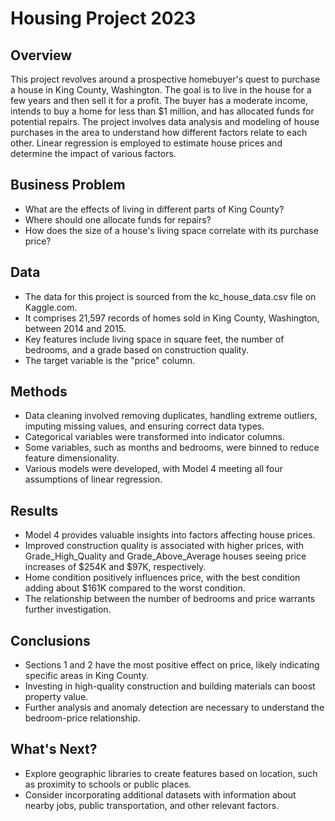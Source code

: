 # Housing Project 2023

## Overview
This project revolves around a prospective homebuyer's quest to purchase a house in King County, Washington. The goal is to live in the house for a few years and then sell it for a profit. The buyer has a moderate income, intends to buy a home for less than $1 million, and has allocated funds for potential repairs. The project involves data analysis and modeling of house purchases in the area to understand how different factors relate to each other. Linear regression is employed to estimate house prices and determine the impact of various factors.

## Business Problem
- What are the effects of living in different parts of King County?
- Where should one allocate funds for repairs?
- How does the size of a house's living space correlate with its purchase price?

## Data
- The data for this project is sourced from the kc_house_data.csv file on Kaggle.com.
- It comprises 21,597 records of homes sold in King County, Washington, between 2014 and 2015.
- Key features include living space in square feet, the number of bedrooms, and a grade based on construction quality.
- The target variable is the "price" column.

## Methods
- Data cleaning involved removing duplicates, handling extreme outliers, imputing missing values, and ensuring correct data types.
- Categorical variables were transformed into indicator columns.
- Some variables, such as months and bedrooms, were binned to reduce feature dimensionality.
- Various models were developed, with Model 4 meeting all four assumptions of linear regression.

## Results
- Model 4 provides valuable insights into factors affecting house prices.
- Improved construction quality is associated with higher prices, with Grade_High_Quality and Grade_Above_Average houses seeing price increases of $254K and $97K, respectively.
- Home condition positively influences price, with the best condition adding about $161K compared to the worst condition.
- The relationship between the number of bedrooms and price warrants further investigation.

## Conclusions
- Sections 1 and 2 have the most positive effect on price, likely indicating specific areas in King County.
- Investing in high-quality construction and building materials can boost property value.
- Further analysis and anomaly detection are necessary to understand the bedroom-price relationship.

## What's Next?
- Explore geographic libraries to create features based on location, such as proximity to schools or public places.
- Consider incorporating additional datasets with information about nearby jobs, public transportation, and other relevant factors.

